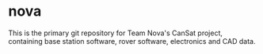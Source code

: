 nova
====

This is the primary git repository for Team Nova's CanSat project, containing base station software, rover software, electronics and CAD data.
